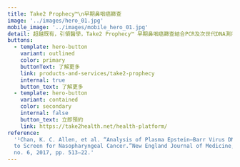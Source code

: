 ```yaml
---
title: Take2 Prophecy™\n早期鼻咽癌篩查
image: '../images/hero_01.jpg'
mobile_image: '../images/mobile_hero_01.jpg'
detail: 超越既有，引領醫學，Take2 Prophecy™ 早期鼻咽癌篩查結合PCR及次世代DNA測序技術，能有效檢測到早期鼻咽癌。數據顯示，越早發現癌症，治療的效果就會越好，而存活率也能大幅提升¹。早期鼻咽癌沒有明顯病徵，許多患者未有及時檢測，因而未能了解身體狀況，錯失治療的黃金期。懂得準備，便沒有跨不過的難關。
buttons:
  - template: hero-button
    variant: outlined
    color: primary
    buttonText: 了解更多
    link: products-and-services/take2-prophecy
    internal: true
    button_text: 了解更多
  - template: hero-button
    variant: contained
    color: secondary
    internal: false
    button_text: 立即預約
    link: https://take2health.net/health-platform/
reference:
  '¹Chan, K. C. Allen, et al. “Analysis of Plasma Epstein–Barr Virus DNA
  to Screen for Nasopharyngeal Cancer.”New England Journal of Medicine, vol. 377,
  no. 6, 2017, pp. 513–22.'
---
```


